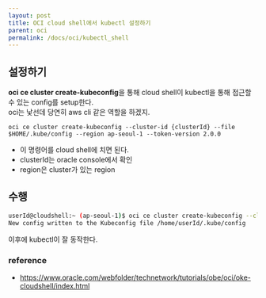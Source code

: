 ```yaml
---
layout: post
title: OCI cloud shell에서 kubectl 설정하기
parent: oci
permalink: /docs/oci/kubectl_shell
---
```


## 설정하기

**oci ce cluster create-kubeconfig**을 통해 cloud shell이 kubectl을 통해 접근할 수 있는 config를 setup한다.  
oci는 낯선데 당연히 aws cli 같은 역할을 하겠지.

`oci ce cluster create-kubeconfig --cluster-id {clusterId} --file $HOME/.kube/config --region ap-seoul-1 --token-version 2.0.0`
- 이 명령어를 cloud shell에 치면 된다.
- clusterId는 oracle console에서 확인
- region은 cluster가 있는 region


## 수행

```sh
userId@cloudshell:~ (ap-seoul-1)$ oci ce cluster create-kubeconfig --cluster-id ocid1.cluster.oc1.ap-seoul-1..... --file $HOME/.kube/config --region ap-seoul-1 --token-version 2.0.0
New config written to the Kubeconfig file /home/userId/.kube/config
```

이후에 kubectl이 잘 동작한다.

### reference

- https://www.oracle.com/webfolder/technetwork/tutorials/obe/oci/oke-cloudshell/index.html